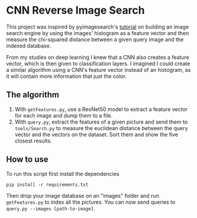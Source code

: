 # CNN Reverse Image Search
This project was inspired by pyimagesearch's [tutorial](https://www.pyimagesearch.com/2014/01/27/hobbits-and-histograms-a-how-to-guide-to-building-your-first-image-search-engine-in-python/) on building an image search engine by using the images' histogram as a feature vector and then measure the chi-squared distance between a given query image and the indexed database.

From my studies on deep learning I knew that a CNN also creates a feature vector, which is then given to classification layers. I imagined I could create a similar algorithm using a CNN's feature vector instead of an histogram, as it will contain more information that just the color.

## The algorithm
1) With `getFeatures.py`, use a ResNet50 model to extract a feature vector for each image and dump them to a file.
2) With `query.py`, extract the features of a given picture and send them to `tools/Search.py` to measure the euclidean distance between the query vector and the vectors on the dataset. Sort them and show the five closest results.

## How to use
To run this script first install the dependencies
```
pip install -r requirements.txt
```
Then drop your image database on an "images" folder and run `getFeatures.py` to index all the pictures. You can now send queries to `query.py --images [path-to-image]`.
